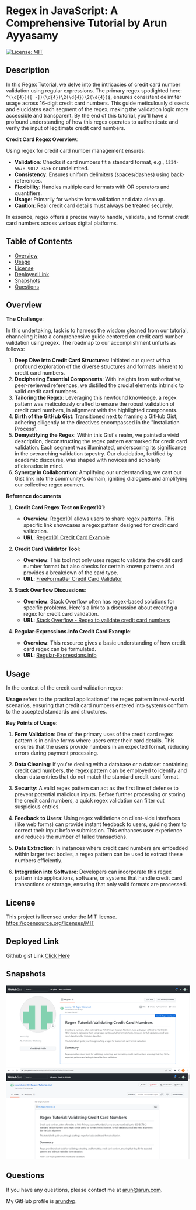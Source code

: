 # Regex in JavaScript: A Comprehensive Tutorial by Arun Ayyasamy
  [![License: MIT](https://img.shields.io/badge/License-MIT-yellow.svg)](https://opensource.org/licenses/MIT)

 ## Description

In this Regex Tutorial, we delve into the intricacies of credit card number validation using regular expressions. The primary regex spotlighted here: `^(\d{4})([ -])(\d{4})\2(\d{4})\2(\d{4})$`, ensures consistent delimiter usage across 16-digit credit card numbers. This guide meticulously dissects and elucidates each segment of the regex, making the validation logic more accessible and transparent. By the end of this tutorial, you'll have a profound understanding of how this regex operates to authenticate and verify the input of legitimate credit card numbers.

**Credit Card Regex Overview**:

Using regex for credit card number management ensures:
- **Validation**: Checks if card numbers fit a standard format, e.g., `1234-5678-9012-3456` or undelimited.
- **Consistency**: Ensures uniform delimiters (spaces/dashes) using back-references.
- **Flexibility**: Handles multiple card formats with OR operators and quantifiers.
- **Usage**: Primarily for website form validation and data cleanup.
- **Caution**: Real credit card details must always be treated securely.

In essence, regex offers a precise way to handle, validate, and format credit card numbers across various digital platforms.

  ## Table of Contents
  - [Overview](#overview)
  - [Usage](#usage)
  - [License](#license)
  - [Deployed Link](#deployed-link)
  - [Snapshots](#sample-application)
  - [Questions](#questions)

  ## Overview <a name="overview"></a>

**The Challenge**:

In this undertaking, task is to harness the wisdom gleaned from our tutorial, channeling it into a comprehensive guide centered on credit card number validation using regex. The roadmap to our accomplishment unfurls as follows:

1. **Deep Dive into Credit Card Structures**: Initiated our quest with a profound exploration of the diverse structures and formats inherent to credit card numbers.
2. **Deciphering Essential Components**: With insights from authoritative, peer-reviewed references, we distilled the crucial elements intrinsic to valid credit card numbers.
3. **Tailoring the Regex**: Leveraging this newfound knowledge, a regex pattern was meticulously crafted to ensure the robust validation of credit card numbers, in alignment with the highlighted components.
4. **Birth of the GitHub Gist**: Transitioned next to framing a GitHub Gist, adhering diligently to the directives encompassed in the "Installation Process".
5. **Demystifying the Regex**: Within this Gist's realm, we painted a vivid description, deconstructing the regex pattern earmarked for credit card validation. Each segment was illuminated, underscoring its significance in the overarching validation tapestry. Our elucidation, fortified by academic discourse, was shaped with novices and scholarly aficionados in mind.
6. **Synergy in Collaboration**: Amplifying our understanding, we cast our Gist link into the community's domain, igniting dialogues and amplifying our collective regex acumen.

**Reference documents**

1. **Credit Card Regex Test on Regex101**:
   - **Overview**: Regex101 allows users to share regex patterns. This specific link showcases a regex pattern designed for credit card validation.
   - **URL**: [Regex101 Credit Card Example](https://regex101.com/r/cO8lqs/9)

2. **Credit Card Validator Tool**:
   - **Overview**: This tool not only uses regex to validate the credit card number format but also checks for certain known patterns and provides a breakdown of the card type.
   - **URL**: [FreeFormatter Credit Card Validator](https://www.freeformatter.com/credit-card-number-generator-validator.html)

3. **Stack Overflow Discussions**:
   - **Overview**: Stack Overflow often has regex-based solutions for specific problems. Here's a link to a discussion about creating a regex for credit card validation.
   - **URL**: [Stack Overflow - Regex to validate credit card numbers](https://stackoverflow.com/questions/9315647/regex-credit-card-number-tests)

4. **Regular-Expressions.info Credit Card Example**:
   - **Overview**: This resource gives a basic understanding of how credit card regex can be formulated.
   - **URL**: [Regular-Expressions.info](https://www.regular-expressions.info/creditcard.html)


## Usage <a name="usage"></a>

In the context of the credit card validation regex:

**Usage** refers to the practical application of the regex pattern in real-world scenarios, ensuring that credit card numbers entered into systems conform to the accepted standards and structures. 

**Key Points of Usage**:

1. **Form Validation**: One of the primary uses of the credit card regex pattern is in online forms where users enter their card details. This ensures that the users provide numbers in an expected format, reducing errors during payment processing.

2. **Data Cleaning**: If you're dealing with a database or a dataset containing credit card numbers, the regex pattern can be employed to identify and clean data entries that do not match the standard credit card format.

3. **Security**: A valid regex pattern can act as the first line of defense to prevent potential malicious inputs. Before further processing or storing the credit card numbers, a quick regex validation can filter out suspicious entries.

4. **Feedback to Users**: Using regex validations on client-side interfaces (like web forms) can provide instant feedback to users, guiding them to correct their input before submission. This enhances user experience and reduces the number of failed transactions.

5. **Data Extraction**: In instances where credit card numbers are embedded within larger text bodies, a regex pattern can be used to extract these numbers efficiently.

6. **Integration into Software**: Developers can incorporate this regex pattern into applications, software, or systems that handle credit card transactions or storage, ensuring that only valid formats are processed.


  ## License <a name="license"></a>
  This project is licensed under the MIT license.
  https://opensource.org/licenses/MIT

  ## Deployed Link <a name="deployed-link"></a>
    
  Github gist Link [Click Here](https://gist.github.com/arundvp/188d92fefda9bb7546ee52a9ecf7aad6)

  ## Snapshots <a name="sample-application"></a>

  ![Gist Snap](./images/gist-snap1.png)
  ![Gist Snap](./images/gist-snap2.png)

  ## Questions <a name="questions"></a>
  If you have any questions, please contact me at arun@arun.com.

  My GitHub profile is [arundvp](https://github.com/arundvp).
